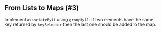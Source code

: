 ## From Lists to Maps (#3)

Implement `associateBy()` using `groupBy()`. If two elements have the same key
returned by `keySelector` then the last one should be added to the map.